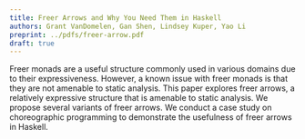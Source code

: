 ```yaml
---
title: Freer Arrows and Why You Need Them in Haskell
authors: Grant VanDomelen, Gan Shen, Lindsey Kuper, Yao Li
preprint: ../pdfs/freer-arrow.pdf 
draft: true
---
```


Freer monads are a useful structure commonly used in various domains due to
their expressiveness. However, a known issue with freer monads is that they are
not amenable to static analysis. This paper explores freer arrows, a relatively
expressive structure that is amenable to static analysis. We propose several
variants of freer arrows. We conduct a case study on choreographic programming
to demonstrate the usefulness of freer arrows in Haskell.
